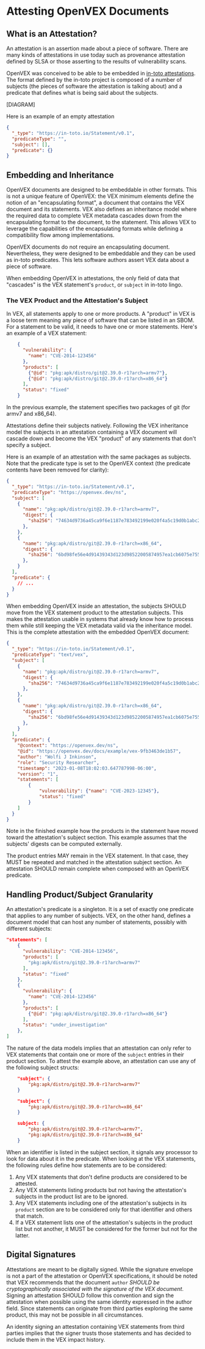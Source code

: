 # Attesting OpenVEX Documents

## What is an Attestation?

An attestation is an assertion made about a piece of software. There are many
kinds of attestations in use today such as provenance attestation defined by
SLSA or those asserting to the results of vulnerability scans.

OpenVEX was conceived to be able to be embedded in
[in-toto attestations](https://github.com/in-toto/attestation). The format defined
by the in-toto project is composed of a number of subjects (the pieces of
software the attestation is talking about) and a predicate that defines what is
being said about the subjects.

[DIAGRAM]

Here is an example of an empty attestation

```json
{
  "_type": "https://in-toto.io/Statement/v0.1",
  "predicateType": "",
  "subject": [],
  "predicate": {}
}
```

## Embedding and Inheritance

OpenVEX documents are designed to be embeddable in other formats. This is not a
unique feature of OpenVEX: the VEX minimum elements define the notion of an
"encapsulating format", a document that contains the VEX document and its
statements. VEX also defines an inheritance model where the required data to
complete VEX metadata cascades down from the encapsulating format to the
document, to the statement. This allows VEX to leverage the capabilities of the
encapsulating formats while defining a compatibility flow among implementations.

OpenVEX documents do not require an encapsulating document. Nevertheless, they
were designed to be embeddable and they can be used as in-toto predicates. This
lets software authors assert VEX data about a piece of software.

When embedding OpenVEX in attestations, the only field of data that "cascades"
is the VEX statement's `product`, or `subject` in in-toto lingo.

### The VEX Product and the Attestation's Subject

In VEX, all statements apply to one or more products. A "product" in VEX is a
loose term meaning any piece of software that can be listed in an SBOM. For a
statement to be valid, it needs to have one or more statements. Here's an example
of a VEX statement:

```json
    {
      "vulnerability": {
        "name": "CVE-2014-123456"
      },
      "products": [
        {"@id": "pkg:apk/distro/git@2.39.0-r1?arch=armv7"},
        {"@id": "pkg:apk/distro/git@2.39.0-r1?arch=x86_64"}
      ],
      "status": "fixed"
    }
```

In the previous example, the statement specifies two packages of git (for armv7 and x86_64).

Attestations define their subjects natively. Following the VEX inheritance model
the subjects in an attestation containing a VEX document will cascade down and
become the VEX "product" of any statements that don't specify a subject.

Here is an example of an attestation with the same packages as subjects. Note that
the predicate type is set to the OpenVEX context (the predicate contents have been
removed for clarity):

```json
{
  "_type": "https://in-toto.io/Statement/v0.1",
  "predicateType": "https://openvex.dev/ns",
  "subject": [
    {
      "name": "pkg:apk/distro/git@2.39.0-r1?arch=armv7",
      "digest": {
        "sha256": "74634d9736a45ca9f6e1187e783492199e020f4a5c19d0b1abc2b604f894ac99"
      },
    },
    {
      "name": "pkg:apk/distro/git@2.39.0-r1?arch=x86_64",
      "digest": {
        "sha256": "6bd98fe56e4d91439343d123d98522005874957ea1cb6075e75544d7753bd8d7"
      },
    }
  ],
  "predicate": {
    // ...
  }
}

```

When embedding OpenVEX inside an attestation, the subjects SHOULD move from the
VEX statement product to the attestation subjects. This makes the attestation usable
in systems that already know how to process them while still keeping the VEX metadata
valid via the inheritance model. This is the complete attestation with the
embedded OpenVEX document:

```json
{
  "_type": "https://in-toto.io/Statement/v0.1",
  "predicateType": "text/vex",
  "subject": [
    {
      "name": "pkg:apk/distro/git@2.39.0-r1?arch=armv7",
      "digest": {
        "sha256": "74634d9736a45ca9f6e1187e783492199e020f4a5c19d0b1abc2b604f894ac99"
      },
    },
    {
      "name": "pkg:apk/distro/git@2.39.0-r1?arch=x86_64",
      "digest": {
        "sha256": "6bd98fe56e4d91439343d123d98522005874957ea1cb6075e75544d7753bd8d7"
      },
    }
  ],
  "predicate": {
    "@context": "https://openvex.dev/ns",
    "@id": "https://openvex.dev/docs/example/vex-9fb3463de1b57",
    "author": "Wolfi J Inkinson",
    "role": "Security Researcher",
    "timestamp": "2023-01-08T18:02:03.647787998-06:00",
    "version": "1",
    "statements": [
        {
            "vulnerability": {"name": "CVE-2023-12345"},
            "status": "fixed"
        }
    ]
  }
}
```

Note in the finished example how the products in the statement have moved
toward the attestation's subject section. This example assumes that the
subjects' digests can be computed externally.

The product entries MAY remain in the VEX statement. In that case, they MUST
be repeated and matched in the attestation subject section. An attestation SHOULD
remain complete when composed with an OpenVEX predicate.

## Handling Product/Subject Granularity

An attestation's predicate is a singleton. It is a set of exactly one predicate
that applies to any number of subjects. VEX, on the other hand, defines a document
model that can host any number of statements, possibly with different subjects:

```json
"statements": [
    {
      "vulnerability": "CVE-2014-123456",
      "products": [
        "pkg:apk/distro/git@2.39.0-r1?arch=armv7"
      ],
      "status": "fixed"
    },
    {
      "vulnerability": {
        "name": "CVE-2014-123456"
      },
      "products": [
        {"@id": "pkg:apk/distro/git@2.39.0-r1?arch=x86_64"}
      ],
      "status": "under_investigation"
    },
]
```

The nature of the data models implies that an attestation can only refer to
VEX statements that contain one or more of the `subject` entries in their product
section. To attest the example above, an attestation can use any of the following
subject structs:

```json
    "subject": {
        "pkg:apk/distro/git@2.39.0-r1?arch=armv7"
    }
```

```json
    "subject": {
        "pkg:apk/distro/git@2.39.0-r1?arch=x86_64"
    }
```

```json
    subject: {
        "pkg:apk/distro/git@2.39.0-r1?arch=armv7",
        "pkg:apk/distro/git@2.39.0-r1?arch=x86_64"
    }
```

When an identifier is listed in the subject section, it signals any processor
to look for data about it in the predicate. When looking at the VEX statements,
the following rules define how statements are to be considered:

1. Any VEX statements that don't define products are considered to be attested.
2. Any VEX statements listing products but not having the attestation's subjects
in the product list are to be ignored.
3. Any VEX statements including one of the attestation's subjects in its `product`
section are to be considered only for that identifier and others that match.
4. If a VEX statement lists one of the attestation's subjects in the product list
but not another, it MUST be considered for the former but not for the latter.

## Digital Signatures

Attestations are meant to be digitally signed. While the signature envelope is
not a part of the attestation or OpenVEX specifications, it should be noted that
VEX recommends that the document `author` _SHOULD be cryptographically associated
with the signature of the VEX document_. Signing an attestation SHOULD follow this
convention and sign the attestation when possible using the same identity
expressed in the author field. Since statements can originate from third parties
exploring the same product, this may not be possible in all circumstances.

An identity signing an attestation containing VEX statements from third parties
implies that the signer trusts those statements and has decided to include them
in the VEX impact history.

